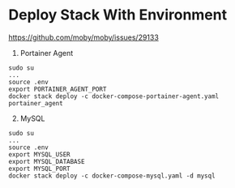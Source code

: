 # Deploy Stack With Environment
https://github.com/moby/moby/issues/29133
1. Portainer Agent
```
sudo su
...
source .env
export PORTAINER_AGENT_PORT
docker stack deploy -c docker-compose-portainer-agent.yaml portainer_agent
```
2. MySQL
```
sudo su
...
source .env
export MYSQL_USER
export MYSQL_DATABASE
export MYSQL_PORT
docker stack deploy -c docker-compose-mysql.yaml -d mysql
```
